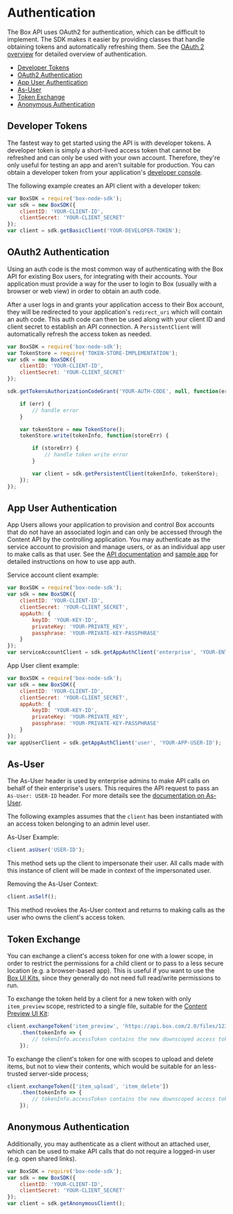 Authentication
==============

The Box API uses OAuth2 for authentication, which can be difficult to implement.
The SDK makes it easier by providing classes that handle obtaining tokens and
automatically refreshing them. See the [OAuth 2 overview](https://docs.box.com/reference#oauth-2-overview) for detailed
overview of authentication.

* [Developer Tokens](#developer-tokens)
* [OAuth2 Authentication](#oauth2-authentication)
* [App User Authentication](#app-user-authentication)
* [As-User](#as-user)
* [Token Exchange](#token-exchange)
* [Anonymous Authentication](#anonymous-authentication)

Developer Tokens
----------------

The fastest way to get started using the API is with developer tokens. A
developer token is simply a short-lived access token that cannot be refreshed
and can only be used with your own account. Therefore, they're only useful for
testing an app and aren't suitable for production. You can obtain a developer
token from your application's
[developer console](https://app.box.com/developers/console).

The following example creates an API client with a developer token:

```js
var BoxSDK = require('box-node-sdk');
var sdk = new BoxSDK({
	clientID: 'YOUR-CLIENT-ID',
	clientSecret: 'YOUR-CLIENT_SECRET'
});
var client = sdk.getBasicClient('YOUR-DEVELOPER-TOKEN');
```

OAuth2 Authentication
---------------------

Using an auth code is the most common way of authenticating with the Box API for
existing Box users, for integrating with their accounts.
Your application must provide a way for the user to login to Box (usually with a
browser or web view) in order to obtain an auth code.

After a user logs in and grants your application access to their Box account,
they will be redirected to your application's `redirect_uri` which will contain
an auth code. This auth code can then be used along with your client ID and
client secret to establish an API connection.  A `PersistentClient` will
automatically refresh the access token as needed.

```js
var BoxSDK = require('box-node-sdk');
var TokenStore = require('TOKEN-STORE-IMPLEMENTATION');
var sdk = new BoxSDK({
	clientID: 'YOUR-CLIENT-ID',
	clientSecret: 'YOUR-CLIENT_SECRET'
});

sdk.getTokensAuthorizationCodeGrant('YOUR-AUTH-CODE', null, function(err, tokenInfo) {

	if (err) {
		// handle error
	}

	var tokenStore = new TokenStore();
	tokenStore.write(tokenInfo, function(storeErr) {

		if (storeErr) {
			// handle token write error
		}

		var client = sdk.getPersistentClient(tokenInfo, tokenStore);
	});
});
```

App User Authentication
-----------------------

App Users allows your application to provision and control Box accounts that do
not have an associated login and can only be accessed through the Content API by
the controlling application.  You may authenticate as the service account to
provision and manage users, or as an individual app user to make calls as that
user.  See the [API documentation](https://docs.box.com/docs/getting-started-box-platform)
and [sample app](https://github.com/box/box-node-sdk/blob/master/examples/app-auth)
for detailed instructions on how to use app auth.

Service account client example:
```js
var BoxSDK = require('box-node-sdk');
var sdk = new BoxSDK({
	clientID: 'YOUR-CLIENT-ID',
	clientSecret: 'YOUR-CLIENT_SECRET',
	appAuth: {
		keyID: 'YOUR-KEY-ID',
		privateKey: 'YOUR-PRIVATE_KEY',
		passphrase: 'YOUR-PRIVATE-KEY-PASSPHRASE'
	}
});
var serviceAccountClient = sdk.getAppAuthClient('enterprise', 'YOUR-ENTERPRISE-ID');
```

App User client example:
```js
var BoxSDK = require('box-node-sdk');
var sdk = new BoxSDK({
	clientID: 'YOUR-CLIENT-ID',
	clientSecret: 'YOUR-CLIENT_SECRET',
	appAuth: {
		keyID: 'YOUR-KEY-ID',
		privateKey: 'YOUR-PRIVATE_KEY',
		passphrase: 'YOUR-PRIVATE-KEY-PASSPHRASE'
	}
});
var appUserClient = sdk.getAppAuthClient('user', 'YOUR-APP-USER-ID');
```

As-User
-------

The As-User header is used by enterprise admins to make API calls on behalf of their enterprise's users. This requires the API request to pass an `As-User: USER-ID` header. For more details see the [documentation on As-User](https://developer.box.com/v2.0/reference#as-user-1).

The following examples assumes that the `client` has been instantiated with an access token belonging to an admin level user.

As-User Example:
```js
client.asUser('USER-ID');
```
This method sets up the client to impersonate their user. All calls made with this instance of client will be made in context of the impersonated user.

Removing the As-User Context:
```js
client.asSelf();
```
This method revokes the As-User context and returns to making calls as the user who owns the client's access token.

Token Exchange
--------------

You can exchange a client's access token for one with a lower scope, in order to restrict the permissions for
a child client or to pass to a less secure location (e.g. a browser-based app).  This is useful if you want
to use the [Box UI Kits](https://developer.box.com/docs/box-ui-kit), since they generally do not need full
read/write permissions to run.

To exchange the token held by a client for a new token with only `item_preview` scope, restricted to a single file,
suitable for the [Content Preview UI Kit](https://developer.box.com/docs/box-content-preview):
```js
client.exchangeToken('item_preview', 'https://api.box.com/2.0/files/123456789')
	.then(tokenInfo => {
		// tokenInfo.accessToken contains the new downscoped access token
	});
```

To exchange the client's token for one with scopes to upload and delete items, but not to view their contents,
which would be suitable for an less-trusted server-side process;
```js
client.exchangeToken(['item_upload', 'item_delete'])
	.then(tokenInfo => {
		// tokenInfo.accessToken contains the new downscoped access token
	});
```

Anonymous Authentication
------------------------

Additionally, you may authenticate as a client without an attached user,
which can be used to make API calls that do not require a logged-in user (e.g.
open shared links).

```js
var BoxSDK = require('box-node-sdk');
var sdk = new BoxSDK({
	clientID: 'YOUR-CLIENT-ID',
	clientSecret: 'YOUR-CLIENT_SECRET'
});
var client = sdk.getAnonymousClient();
```
